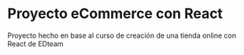 # Proyecto eCommerce con React
Proyecto hecho en base al curso de creación de una tienda online con React de EDteam